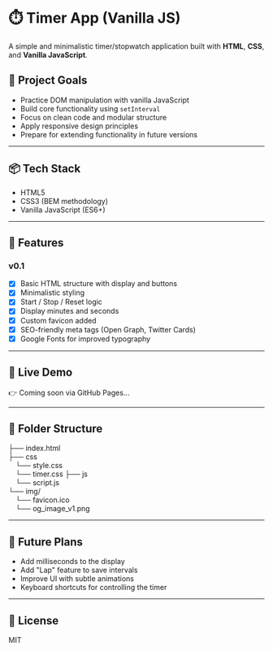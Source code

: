 # ⏱️ Timer App (Vanilla JS)

A simple and minimalistic timer/stopwatch application built with **HTML**, **CSS**, and **Vanilla JavaScript**.

## 🧠 Project Goals

- Practice DOM manipulation with vanilla JavaScript
- Build core functionality using `setInterval`
- Focus on clean code and modular structure
- Apply responsive design principles
- Prepare for extending functionality in future versions

---

## 📦 Tech Stack

- HTML5
- CSS3 (BEM methodology)
- Vanilla JavaScript (ES6+)

---

## 🔧 Features

### v0.1
- [x] Basic HTML structure with display and buttons
- [x] Minimalistic styling
- [x] Start / Stop / Reset logic
- [x] Display minutes and seconds
- [x] Custom favicon added
- [x] SEO-friendly meta tags (Open Graph, Twitter Cards)
- [x] Google Fonts for improved typography

---

## 🚀 Live Demo

👉 Coming soon via GitHub Pages...

---

## 📁 Folder Structure
├── index.html    
├── css   
&emsp;└── style.css   
&emsp;└── timer.css
├── js   
&emsp;└── script.js   
└── img/         
&emsp;└── favicon.ico   
&emsp;└── og_image_v1.png

---

## 📌 Future Plans

- Add milliseconds to the display
- Add "Lap" feature to save intervals
- Improve UI with subtle animations
- Keyboard shortcuts for controlling the timer

---

## 📄 License

MIT